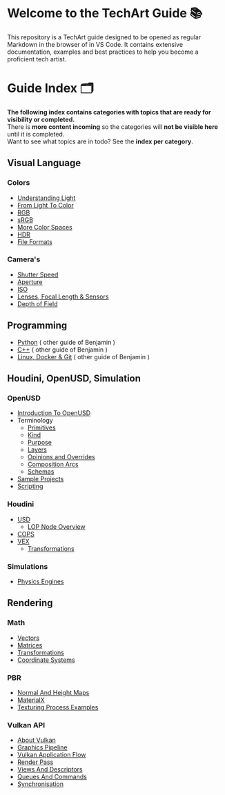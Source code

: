 # Welcome to the TechArt Guide 📚

This repository is a TechArt guide designed to be opened as regular Markdown in the browser of in VS Code. 
It contains extensive documentation, examples and best practices to help you become a proficient tech artist.

# Guide Index 🗂️

**The following index contains categories with topics that are ready for visibility or completed.**  
There is **more content incoming** so the categories will **not be visible here** until it is completed.    
Want to see what topics are in todo? See the **index per category**.

## Visual Language

### Colors

- [Understanding Light](./guide/color/understanding_light.md)   
- [From Light To Color](./guide/color/from_light_to_color.md)
- [RGB](./guide/color/rgb.md)
- [sRGB](./guide/color/srgb.md)
- [More Color Spaces](./guide/color/more_color_spaces.md)
- [HDR](./guide/color/hdr.md)
- [File Formats](./guide/color/file_formats.md)

### Camera's

- [Shutter Speed](./guide/camera/shutter_speed.md)
- [Aperture](./guide/camera/aperture.md)
- [ISO](./guide/camera/iso.md)
- [Lenses, Focal Length & Sensors](./guide/camera/lenses.md)
- [Depth of Field](./guide/camera/depth_of_field.md)

## Programming

- [Python](https://github.com/BenjaminYde/Python-Guide) ( other guide of Benjamin )
- [C++](https://github.com/BenjaminYde/CPlusPlus-Guide) ( other guide of Benjamin )
- [Linux, Docker & Git](https://github.com/BenjaminYde/Linux-Guide) ( other guide of Benjamin )

## Houdini, OpenUSD, Simulation

### OpenUSD

- [Introduction To OpenUSD](./guide/usd/introduction.md)
- Terminology
  - [Primitives](./guide/usd/terminology/prims.md)
  - [Kind](./guide/usd/terminology/kind.md)
  - [Purpose](./guide/usd/terminology/purpose.md)
  - [Layers](./guide/usd/terminology/layers.md)
  - [Opinions and Overrides](./guide/usd/terminology/opinion_override.md)
  - [Composition Arcs](./guide/usd/terminology/composition_arc.md)
  - [Schemas](./guide/usd/terminology/schemas.md) 
- [Sample Projects](./guide/usd/sample_projects.md)
- [Scripting](./guide/usd/scripting.md)

### Houdini

- [USD](./guide/houdini/usd/_index.md)
  - [LOP Node Overview](./guide/houdini/usd/node_overview.md)
- [COPS](./guide/houdini/cops.md)
- [VEX](./guide/houdini/vex/_index.md)
  - [Transformations](./guide/houdini/vex/transformations.md)

### Simulations

- [Physics Engines](./guide/simulation/physics_engines.md)

## Rendering

### Math

- [Vectors](./guide/math/vectors.md)
- [Matrices](./guide/math/matrices.md)
- [Transformations](./guide/math/transformations.md)
- [Coordinate Systems](./guide/math/coordinate_systems.md)

### PBR

- [Normal And Height Maps](./guide/pbr/normal_and_height_maps.md)
- [MaterialX](./guide/pbr/materialx.md)
- [Texturing Process Examples](./guide/pbr/texturing_examples.md)

### Vulkan API

- [About Vulkan](./guide/vulkan/about.md)
- [Graphics Pipeline](./guide/vulkan/graphics_pipeline.md)
- [Vulkan Application Flow](./guide/vulkan/vulkan_application_flow.md)
- [Render Pass](./guide/vulkan/render_pass.md)
- [Views And Descriptors](./guide/vulkan/descriptors.md)
- [Queues And Commands](./guide/vulkan/queues_and_commands.md)
- [Synchronisation](./guide/vulkan/synchronisation.md)